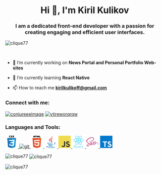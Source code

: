 <h1 align="center">Hi 👋, I'm Kiril Kulikov</h1>
<h3 align="center">I am a dedicated front-end developer with a passion for creating engaging and efficient user interfaces.</h3>

<p align="left"> <img width="400px" src="https://komarev.com/ghpvc/?username=clique77&label=Profile%20views&color=0e75b6&style=flat" alt="clique77" /> </p>

<p align="left"> <a href="https://twitter.com/" target="blank"><img src="https://img.shields.io/twitter/follow/?logo=twitter&style=for-the-badge" alt="" /></a> </p>

- 🔭 I’m currently working on **News Portal and Personal Portfolio Web-sites**

- 🌱 I’m currently learning **React Native**

- 📫 How to reach me **kirilkulikoff@gmail.com**

<h3 align="left">Connect with me:</h3>
<p align="left">
<a href="https://instagram.com/conjureeeimage" target="blank"><img align="center" src="https://raw.githubusercontent.com/rahuldkjain/github-profile-readme-generator/master/src/images/icons/Social/instagram.svg" alt="conjureeeimage" height="30" width="40" /></a>
<a href="https://discord.gg/ytireworqrqw" target="blank"><img align="center" src="https://raw.githubusercontent.com/rahuldkjain/github-profile-readme-generator/master/src/images/icons/Social/discord.svg" alt="ytireworqrqw" height="30" width="40" /></a>
</p>

<h3 align="left">Languages and Tools:</h3>
<p align="left"> <a href="https://www.w3schools.com/css/" target="_blank" rel="noreferrer"> <img src="https://raw.githubusercontent.com/devicons/devicon/master/icons/css3/css3-original-wordmark.svg" alt="css3" width="40" height="40"/> </a> <a href="https://git-scm.com/" target="_blank" rel="noreferrer"> <img src="https://www.vectorlogo.zone/logos/git-scm/git-scm-icon.svg" alt="git" width="40" height="40"/> </a> <a href="https://www.w3.org/html/" target="_blank" rel="noreferrer"> <img src="https://raw.githubusercontent.com/devicons/devicon/master/icons/html5/html5-original-wordmark.svg" alt="html5" width="40" height="40"/> </a> <a href="https://www.java.com" target="_blank" rel="noreferrer"> <img src="https://raw.githubusercontent.com/devicons/devicon/master/icons/java/java-original.svg" alt="java" width="40" height="40"/> </a> <a href="https://developer.mozilla.org/en-US/docs/Web/JavaScript" target="_blank" rel="noreferrer"> <img src="https://raw.githubusercontent.com/devicons/devicon/master/icons/javascript/javascript-original.svg" alt="javascript" width="40" height="40"/> </a> <a href="https://reactjs.org/" target="_blank" rel="noreferrer"> <img src="https://raw.githubusercontent.com/devicons/devicon/master/icons/react/react-original-wordmark.svg" alt="react" width="40" height="40"/> </a> <a href="https://sass-lang.com" target="_blank" rel="noreferrer"> <img src="https://raw.githubusercontent.com/devicons/devicon/master/icons/sass/sass-original.svg" alt="sass" width="40" height="40"/> </a> <a href="https://www.typescriptlang.org/" target="_blank" rel="noreferrer"> <img src="https://raw.githubusercontent.com/devicons/devicon/master/icons/typescript/typescript-original.svg" alt="typescript" width="40" height="40"/> </a> </p>

<p><img align="left" src="https://github-readme-stats.vercel.app/api/top-langs?username=clique77&show_icons=true&locale=en&layout=compact" alt="clique77" /></p>

<p>&nbsp;<img align="center" src="https://github-readme-stats.vercel.app/api?username=clique77&show_icons=true&locale=en" alt="clique77" /></p>

<p><img align="center" src="https://github-readme-streak-stats.herokuapp.com/?user=clique77&" alt="clique77" /></p>
